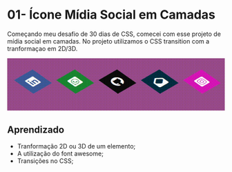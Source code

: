 # 01- Ícone Mídia Social em Camadas

Começando meu desafio de 30 dias de CSS, comecei com esse projeto de mídia social em camadas. 
No projeto utilizamos o CSS transition com a tranformaçao em 2D/3D. 

![Projeto](./20220808_201548.gif)

## Aprendizado
- Tranformação 2D ou 3D de um elemento;
- A utilização do font awesome;
- Transições no CSS;
